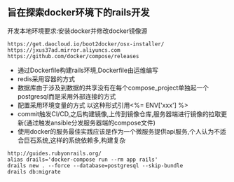 ## 旨在探索docker环境下的rails开发
开发本地环境要求:安装docker并修改docker镜像源
```
https://get.daocloud.io/boot2docker/osx-installer/
https://jxus37ad.mirror.aliyuncs.com
https://github.com/docker/compose/releases
```

- 通过Dockerfile构建rails环境,Dockerfile由运维编写
- redis采用容器的方式
- 数据库由于涉及到数据的共享没有在每个compose_project单独起一个postgresql而是采用外部连接的方式
- 配置采用环境变量的方式 以这种形式引用<%= ENV['xxx'] %>
- commit触发CI/CD,之后构建镜像,上传到镜像仓库,服务器端进行镜像的拉取更新(通过触发ansible分发服务器端的compose文件)
- 使用docker的服务最佳实践应该是作为一个微服务提供api服务,个人认为不适合巨石系统,这样的系统依赖多,构建复杂

```
http://guides.rubyonrails.org/
alias drails='docker-compose run --rm app rails'
drails new . --force --database=postgresql --skip-bundle
drails db:migrate
```